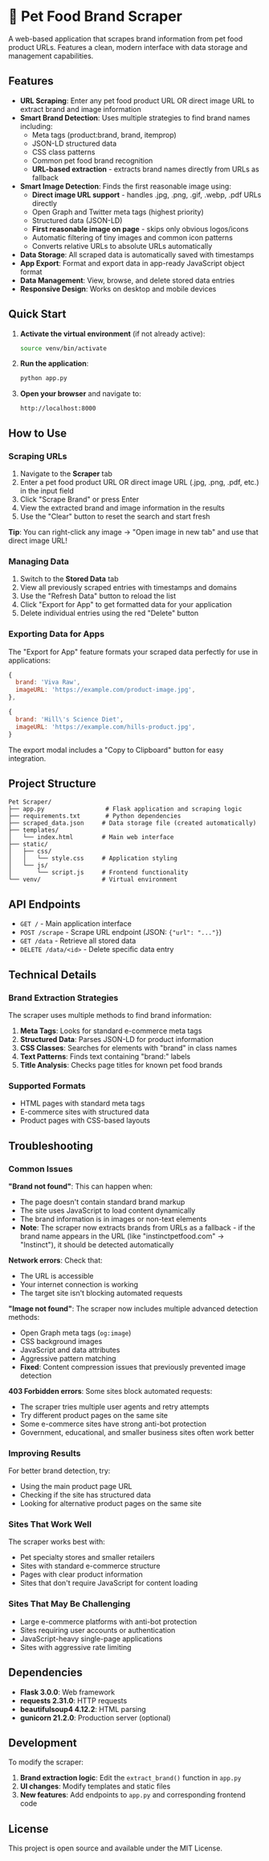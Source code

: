 # 🐾 Pet Food Brand Scraper

A web-based application that scrapes brand information from pet food product URLs. Features a clean, modern interface with data storage and management capabilities.

## Features

- **URL Scraping**: Enter any pet food product URL OR direct image URL to extract brand and image information
- **Smart Brand Detection**: Uses multiple strategies to find brand names including:
  - Meta tags (product:brand, brand, itemprop)
  - JSON-LD structured data
  - CSS class patterns
  - Common pet food brand recognition
  - **URL-based extraction** - extracts brand names directly from URLs as fallback
- **Smart Image Detection**: Finds the first reasonable image using:
  - **Direct image URL support** - handles .jpg, .png, .gif, .webp, .pdf URLs directly
  - Open Graph and Twitter meta tags (highest priority)
  - Structured data (JSON-LD)
  - **First reasonable image on page** - skips only obvious logos/icons
  - Automatic filtering of tiny images and common icon patterns
  - Converts relative URLs to absolute URLs automatically
- **Data Storage**: All scraped data is automatically saved with timestamps
- **App Export**: Format and export data in app-ready JavaScript object format
- **Data Management**: View, browse, and delete stored data entries
- **Responsive Design**: Works on desktop and mobile devices

## Quick Start

1. **Activate the virtual environment** (if not already active):
   ```bash
   source venv/bin/activate
   ```

2. **Run the application**:
   ```bash
   python app.py
   ```

3. **Open your browser** and navigate to:
   ```
   http://localhost:8000
   ```

## How to Use

### Scraping URLs
1. Navigate to the **Scraper** tab
2. Enter a pet food product URL OR direct image URL (.jpg, .png, .pdf, etc.) in the input field
3. Click "Scrape Brand" or press Enter
4. View the extracted brand and image information in the results
5. Use the "Clear" button to reset the search and start fresh

**Tip**: You can right-click any image → "Open image in new tab" and use that direct image URL!

### Managing Data
1. Switch to the **Stored Data** tab
2. View all previously scraped entries with timestamps and domains
3. Use the "Refresh Data" button to reload the list
4. Click "Export for App" to get formatted data for your application
5. Delete individual entries using the red "Delete" button

### Exporting Data for Apps
The "Export for App" feature formats your scraped data perfectly for use in applications:
```javascript
{
  brand: 'Viva Raw',
  imageURL: 'https://example.com/product-image.jpg',
},

{
  brand: 'Hill\'s Science Diet',
  imageURL: 'https://example.com/hills-product.jpg',
}
```
The export modal includes a "Copy to Clipboard" button for easy integration.

## Project Structure

```
Pet Scraper/
├── app.py                 # Flask application and scraping logic
├── requirements.txt       # Python dependencies
├── scraped_data.json     # Data storage file (created automatically)
├── templates/
│   └── index.html        # Main web interface
├── static/
│   ├── css/
│   │   └── style.css     # Application styling
│   └── js/
│       └── script.js     # Frontend functionality
└── venv/                 # Virtual environment
```

## API Endpoints

- `GET /` - Main application interface
- `POST /scrape` - Scrape URL endpoint (JSON: `{"url": "..."}`)
- `GET /data` - Retrieve all stored data
- `DELETE /data/<id>` - Delete specific data entry

## Technical Details

### Brand Extraction Strategies
The scraper uses multiple methods to find brand information:

1. **Meta Tags**: Looks for standard e-commerce meta tags
2. **Structured Data**: Parses JSON-LD for product information
3. **CSS Classes**: Searches for elements with "brand" in class names
4. **Text Patterns**: Finds text containing "brand:" labels
5. **Title Analysis**: Checks page titles for known pet food brands

### Supported Formats
- HTML pages with standard meta tags
- E-commerce sites with structured data
- Product pages with CSS-based layouts

## Troubleshooting

### Common Issues

**"Brand not found"**: This can happen when:
- The page doesn't contain standard brand markup
- The site uses JavaScript to load content dynamically
- The brand information is in images or non-text elements
- **Note**: The scraper now extracts brands from URLs as a fallback - if the brand name appears in the URL (like "instinctpetfood.com" → "Instinct"), it should be detected automatically

**Network errors**: Check that:
- The URL is accessible
- Your internet connection is working
- The target site isn't blocking automated requests

**"Image not found"**: The scraper now includes multiple advanced detection methods:
- Open Graph meta tags (`og:image`)
- CSS background images
- JavaScript and data attributes
- Aggressive pattern matching
- **Fixed**: Content compression issues that previously prevented image detection

**403 Forbidden errors**: Some sites block automated requests:
- The scraper tries multiple user agents and retry attempts
- Try different product pages on the same site
- Some e-commerce sites have strong anti-bot protection
- Government, educational, and smaller business sites often work better

### Improving Results
For better brand detection, try:
- Using the main product page URL
- Checking if the site has structured data
- Looking for alternative product pages on the same site

### Sites That Work Well
The scraper works best with:
- Pet specialty stores and smaller retailers
- Sites with standard e-commerce structure
- Pages with clear product information
- Sites that don't require JavaScript for content loading

### Sites That May Be Challenging
- Large e-commerce platforms with anti-bot protection
- Sites requiring user accounts or authentication
- JavaScript-heavy single-page applications
- Sites with aggressive rate limiting

## Dependencies

- **Flask 3.0.0**: Web framework
- **requests 2.31.0**: HTTP requests
- **beautifulsoup4 4.12.2**: HTML parsing
- **gunicorn 21.2.0**: Production server (optional)

## Development

To modify the scraper:

1. **Brand extraction logic**: Edit the `extract_brand()` function in `app.py`
2. **UI changes**: Modify templates and static files
3. **New features**: Add endpoints to `app.py` and corresponding frontend code

## License

This project is open source and available under the MIT License. 